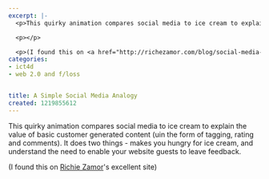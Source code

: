 ```yaml
---
excerpt: |-
  <p>This quirky animation compares social media to ice cream to explain the value of basic customer generated content (uin the form of tagging, rating and comments).  It does two things - makes you hungry for ice cream, and understand the need to enable your website guests to leave feedback.</p>

  <p></p>

  <p>(I found this on <a href="http://richezamor.com/blog/social-media-plain-words">Richie Zamor</a>'s excellent site)</p>
categories:
- ict4d
- web 2.0 and f/loss


title: A Simple Social Media Analogy
created: 1219855612
---
```

<p>This quirky animation compares social media to ice cream to explain the value of basic customer generated content (uin the form of tagging, rating and comments).  It does two things - makes you hungry for ice cream, and understand the need to enable your website guests to leave feedback.</p>

<p></p>

<p>(I found this on <a href="http://richezamor.com/blog/social-media-plain-words">Richie Zamor</a>'s excellent site)</p>
